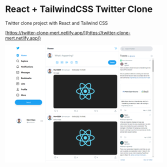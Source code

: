 # React + TailwindCSS Twitter Clone

Twitter clone project with React and Tailwind CSS

[https://twitter-clone-mert.netlify.app/](https://twitter-clone-mert.netlify.app/)

![alt text for screen readers](screenshot.png)
